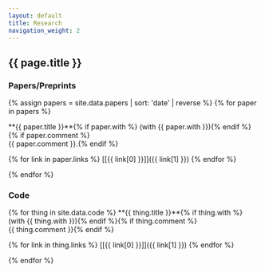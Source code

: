 ```yaml
---
layout: default
title: Research
navigation_weight: 2
---
```


## {{ page.title }}

### Papers/Preprints

{% assign papers = site.data.papers | sort: 'date' | reverse %}
{% for paper in papers %}
<div class="papers">
**{{ paper.title }}**{% if paper.with %} (with {{ paper.with }}){% endif %}{% if paper.comment %}<br/> {{ paper.comment }}.{% endif %}

{% for link in paper.links %} [\[{{ link[0] }}\]]({{ link[1] }}) {% endfor %}
</div>
{% endfor %}

### Code

<div class="papers">
{% for thing in site.data.code %}
**{{ thing.title }}**{% if thing.with %} (with {{ thing.with }}){% endif %}{% if thing.comment %}<br/> {{ thing.comment }}{% endif %}

{% for link in thing.links %} [\[{{ link[0] }}\]]({{ link[1] }}) {% endfor %}
</div>
{% endfor %}
